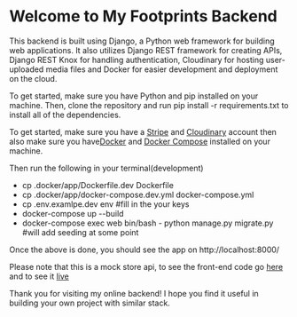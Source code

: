 # Welcome to My Footprints Backend

This backend is built using Django, a Python web framework for building web
applications. It also utilizes Django REST framework for creating APIs, Django
REST Knox for handling authentication, Cloudinary for hosting user-uploaded
media files and Docker for easier development and deployment on the cloud.

To get started, make sure you have Python and pip installed on your machine.
Then, clone the repository and run pip install -r requirements.txt to install
all of the dependencies.

To get started, make sure you have a [Stripe](https://stripe.com/) and
[Cloudinary](https://cloudinary.com/) account then also make sure you
have[Docker](https://www.docker.com/) and
[Docker Compose](https://docs.docker.com/compose/) installed on your machine.

Then run the following in your terminal(development) 
- cp .docker/app/Dockerfile.dev Dockerfile
-  cp .docker/app/docker-compose.dev.yml docker-compose.yml
- cp .env.examlpe.dev env #fill in the your keys
- docker-compose up --build
- docker-compose exec web bin/bash - python manage.py migrate.py #will add seeding at some point

Once the above is done, you should see the app on http://localhost:8000/

Please note that this is a mock store api, to see the front-end code go [here](https://github.com/psk-98/footprints) and to see it [live](https://footprints-lake.vercel.app)

Thank you for visiting my online backend! I hope you find it useful in building
your own project with similar stack.

